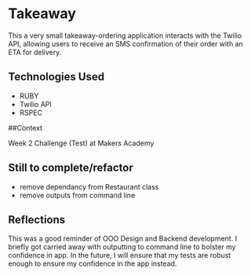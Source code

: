Takeaway
=======================

This a very small takeaway-ordering application interacts with the Twilio API, allowing users to receive an SMS confirmation of their order with an ETA for delivery.


## Technologies Used

- RUBY
- Twilio API
- RSPEC

##Context

Week 2 Challenge (Test) at Makers Academy


## Still to complete/refactor

- remove dependancy from Restaurant class
- remove outputs from command line

## Reflections

This was a good reminder of OOO Design  and Backend development. I briefly got carried away with outputting to command line to bolster my confidence in app. In the future, I will ensure that my tests are robust enough to ensure my confidence in the app instead. 
